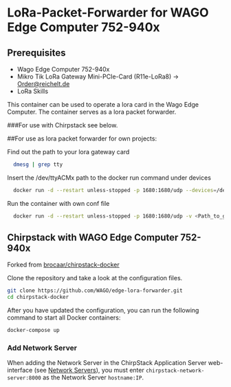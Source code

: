 # LoRa-Packet-Forwarder for WAGO Edge Computer 752-940x

## Prerequisites
- Wago Edge Computer 752-940x
- Mikro Tik LoRa Gateway Mini-PCIe-Card (R11e-LoRa8) -> [Order@reichelt.de](https://www.reichelt.de/mini-pcie-gateway-karte-lora-wan-mtk-r11e-lora8-p273003.html?CCOUNTRY=445&LANGUAGE=de&trstct=pos_0&nbc=1&&r=1 "reichelt elektronik")
- LoRa Skills

This container can be used to operate a lora card in the Wago Edge Computer. The container serves as a lora packet forwarder.

###For use with Chirpstack see below.

##For use as lora packet forwarder for own projects:

Find out the path to your lora gateway card 
```bash
  dmesg | grep tty
```

Insert the /dev/ttyACMx path to the docker run command under devices

```bash
  docker run -d --restart unless-stopped -p 1680:1680/udp --devices=/dev/ttyACM0 wagoautomation/edge-lora-forwarder
```

Run the container with own conf file

```bash
  docker run -d --restart unless-stopped -p 1680:1680/udp -v <Path_to_global_conf.json>:/global_conf.json --devices=/dev/ttyACM0 wagoautomation/edge-lora-forwarder
```

## Chirpstack with WAGO Edge Computer 752-940x

Forked from [brocaar/chirpstack-docker](https://github.com/brocaar/chirpstack-docker "brocaar/chirpstack-docker")

Clone the repository and take a look at the configuration files.

```bash
git clone https://github.com/WAGO/edge-lora-forwarder.git
cd chirpstack-docker
```

After you have updated the configuration, you can run the following command to start all Docker containers:

```bash
docker-compose up
```

### Add Network Server

When adding the Network Server in the ChirpStack Application Server web-interface
(see [Network Servers](https://www.chirpstack.io/application-server/use/network-servers/)),
you must enter `chirpstack-network-server:8000` as the Network Server `hostname:IP`.
